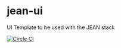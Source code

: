 jean-ui
=======

UI Template to be used with the JEAN stack

[![Circle CI](https://circleci.com/gh/medullan/jean-ui.svg?style=svg)](https://circleci.com/gh/medullan/jean-ui)
